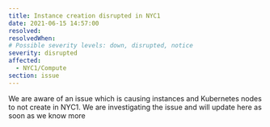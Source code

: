 ```yaml
---
title: Instance creation disrupted in NYC1
date: 2021-06-15 14:57:00
resolved: 
resolvedWhen: 
# Possible severity levels: down, disrupted, notice
severity: disrupted
affected:
  - NYC1/Compute
section: issue
---
```


We are aware of an issue which is causing instances and Kubernetes nodes to not create in NYC1. We are investigating the issue and will update here as soon as we know more
